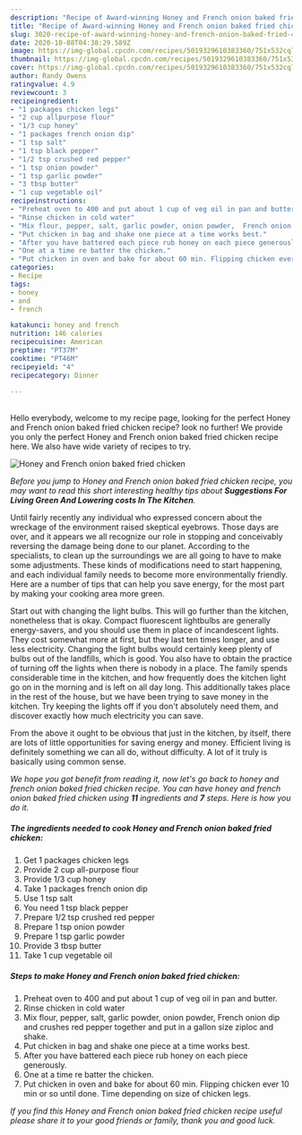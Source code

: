 ```yaml
---
description: "Recipe of Award-winning Honey and French onion baked fried chicken"
title: "Recipe of Award-winning Honey and French onion baked fried chicken"
slug: 3020-recipe-of-award-winning-honey-and-french-onion-baked-fried-chicken
date: 2020-10-08T04:38:29.589Z
image: https://img-global.cpcdn.com/recipes/5019329610383360/751x532cq70/honey-and-french-onion-baked-fried-chicken-recipe-main-photo.jpg
thumbnail: https://img-global.cpcdn.com/recipes/5019329610383360/751x532cq70/honey-and-french-onion-baked-fried-chicken-recipe-main-photo.jpg
cover: https://img-global.cpcdn.com/recipes/5019329610383360/751x532cq70/honey-and-french-onion-baked-fried-chicken-recipe-main-photo.jpg
author: Randy Owens
ratingvalue: 4.9
reviewcount: 3
recipeingredient:
- "1 packages chicken legs"
- "2 cup allpurpose flour"
- "1/3 cup honey"
- "1 packages french onion dip"
- "1 tsp salt"
- "1 tsp black pepper"
- "1/2 tsp crushed red pepper"
- "1 tsp onion powder"
- "1 tsp garlic powder"
- "3 tbsp butter"
- "1 cup vegetable oil"
recipeinstructions:
- "Preheat oven to 400 and put about 1 cup of veg oil in pan and butter."
- "Rinse chicken in cold water"
- "Mix flour, pepper, salt, garlic powder, onion powder,  French onion dip and crushes red pepper together and put in a gallon size ziploc and shake."
- "Put chicken in bag and shake one piece at a time works best."
- "After you have battered each piece rub honey on each piece generously."
- "One at a time re batter the chicken."
- "Put chicken in oven and bake for about 60 min. Flipping chicken ever 10 min or so until done. Time depending on size of chicken legs."
categories:
- Recipe
tags:
- honey
- and
- french

katakunci: honey and french 
nutrition: 146 calories
recipecuisine: American
preptime: "PT37M"
cooktime: "PT46M"
recipeyield: "4"
recipecategory: Dinner

---
```

<br>
Hello everybody, welcome to my recipe page, looking for the perfect Honey and French onion baked fried chicken recipe? look no further! We provide you only the perfect Honey and French onion baked fried chicken recipe here. We also have wide variety of recipes to try.
<br>


![Honey and French onion baked fried chicken](https://img-global.cpcdn.com/recipes/5019329610383360/751x532cq70/honey-and-french-onion-baked-fried-chicken-recipe-main-photo.jpg)

<i>Before you jump to Honey and French onion baked fried chicken recipe, you may want to read this short interesting healthy tips about 
<strong>Suggestions For Living Green And Lowering costs In The Kitchen</strong>.</i>
</br>

Until fairly recently any individual who expressed concern about the wreckage of the environment raised skeptical eyebrows. Those days are over, and it appears we all recognize our role in stopping and conceivably reversing the damage being done to our planet. According to the specialists, to clean up the surroundings we are all going to have to make some adjustments. These kinds of modifications need to start happening, and each individual family needs to become more environmentally friendly. Here are a number of tips that can help you save energy, for the most part by making your cooking area more green.

Start out with changing the light bulbs. This will go further than the kitchen, nonetheless that is okay. Compact fluorescent lightbulbs are generally energy-savers, and you should use them in place of incandescent lights. They cost somewhat more at first, but they last ten times longer, and use less electricity. Changing the light bulbs would certainly keep plenty of bulbs out of the landfills, which is good. You also have to obtain the practice of turning off the lights when there is nobody in a place. The family spends considerable time in the kitchen, and how frequently does the kitchen light go on in the morning and is left on all day long. This additionally takes place in the rest of the house, but we have been trying to save money in the kitchen. Try keeping the lights off if you don't absolutely need them, and discover exactly how much electricity you can save.

From the above it ought to be obvious that just in the kitchen, by itself, there are lots of little opportunities for saving energy and money. Efficient living is definitely something we can all do, without difficulty. A lot of it truly is basically using common sense.


<i>We hope you got benefit from reading it, now let's go back to honey and french onion baked fried chicken recipe. You can have honey and french onion baked fried chicken using <strong>11</strong> ingredients and <strong>7</strong> steps. Here is how you do it.
</i>

##### The ingredients needed to cook Honey and French onion baked fried chicken:

1. Get 1 packages chicken legs
1. Provide 2 cup all-purpose flour
1. Provide 1/3 cup honey
1. Take 1 packages french onion dip
1. Use 1 tsp salt
1. You need 1 tsp black pepper
1. Prepare 1/2 tsp crushed red pepper
1. Prepare 1 tsp onion powder
1. Prepare 1 tsp garlic powder
1. Provide 3 tbsp butter
1. Take 1 cup vegetable oil


##### Steps to make Honey and French onion baked fried chicken:

1. Preheat oven to 400 and put about 1 cup of veg oil in pan and butter.
1. Rinse chicken in cold water
1. Mix flour, pepper, salt, garlic powder, onion powder,  French onion dip and crushes red pepper together and put in a gallon size ziploc and shake.
1. Put chicken in bag and shake one piece at a time works best.
1. After you have battered each piece rub honey on each piece generously.
1. One at a time re batter the chicken.
1. Put chicken in oven and bake for about 60 min. Flipping chicken ever 10 min or so until done. Time depending on size of chicken legs.


<i>If you find this Honey and French onion baked fried chicken recipe useful please share it to your good friends or family, thank you and good luck.</i>
